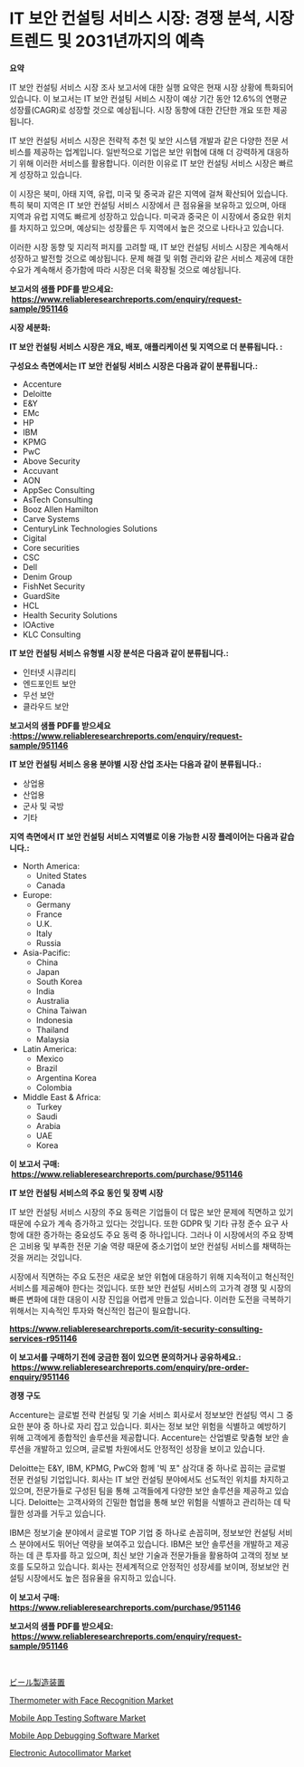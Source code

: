 <p><h1>IT 보안 컨설팅 서비스 시장: 경쟁 분석, 시장 트렌드 및 2031년까지의 예측</h1></p><p><strong>요약</strong></p>
<p><p>IT 보안 컨설팅 서비스 시장 조사 보고서에 대한 실행 요약은 현재 시장 상황에 특화되어 있습니다. 이 보고서는 IT 보안 컨설팅 서비스 시장이 예상 기간 동안 12.6%의 연평균 성장률(CAGR)로 성장할 것으로 예상됩니다. 시장 동향에 대한 간단한 개요 또한 제공됩니다.</p><p>IT 보안 컨설팅 서비스 시장은 전략적 추천 및 보안 시스템 개발과 같은 다양한 전문 서비스를 제공하는 업계입니다. 일반적으로 기업은 보안 위협에 대해 더 강력하게 대응하기 위해 이러한 서비스를 활용합니다. 이러한 이유로 IT 보안 컨설팅 서비스 시장은 빠르게 성장하고 있습니다.</p><p>이 시장은 북미, 아태 지역, 유럽, 미국 및 중국과 같은 지역에 걸쳐 확산되어 있습니다. 특히 북미 지역은 IT 보안 컨설팅 서비스 시장에서 큰 점유율을 보유하고 있으며, 아태 지역과 유럽 지역도 빠르게 성장하고 있습니다. 미국과 중국은 이 시장에서 중요한 위치를 차지하고 있으며, 예상되는 성장률은 두 지역에서 높은 것으로 나타나고 있습니다.</p><p>이러한 시장 동향 및 지리적 퍼지를 고려할 때, IT 보안 컨설팅 서비스 시장은 계속해서 성장하고 발전할 것으로 예상됩니다. 문제 해결 및 위험 관리와 같은 서비스 제공에 대한 수요가 계속해서 증가함에 따라 시장은 더욱 확장될 것으로 예상됩니다.</p></p>
<p><strong>보고서의 샘플 PDF를 받으세요: &nbsp;<a href="https://www.reliableresearchreports.com/enquiry/request-sample/951146">https://www.reliableresearchreports.com/enquiry/request-sample/951146</a></strong></p>
<p><strong>시장 세분화:</strong></p>
<p><strong> IT 보안 컨설팅 서비스 시장은 개요, 배포, 애플리케이션 및 지역으로 더 분류됩니다. :</strong></p>
<p><strong>구성요소 측면에서는 IT 보안 컨설팅 서비스 시장은 다음과 같이 분류됩니다.:</strong></p>
<p><ul><li>Accenture</li><li>Deloitte</li><li>E&Y</li><li>EMc</li><li>HP</li><li>IBM</li><li>KPMG</li><li>PwC</li><li>Above Security</li><li>Accuvant</li><li>AON</li><li>AppSec Consulting</li><li>AsTech Consulting</li><li>Booz Allen Hamilton</li><li>Carve Systems</li><li>CenturyLink Technologies Solutions</li><li>Cigital</li><li>Core securities</li><li>CSC</li><li>Dell</li><li>Denim Group</li><li>FishNet Security</li><li>GuardSite</li><li>HCL</li><li>Health Security Solutions</li><li>IOActive</li><li>KLC Consulting</li></ul></p>
<p><strong> IT 보안 컨설팅 서비스 유형별 시장 분석은 다음과 같이 분류됩니다.:</strong></p>
<p><ul><li>인터넷 시큐리티</li><li>엔드포인트 보안</li><li>무선 보안</li><li>클라우드 보안</li></ul></p>
<p><strong>보고서의 샘플 PDF를 받으세요 :<a href="https://www.reliableresearchreports.com/enquiry/request-sample/951146">https://www.reliableresearchreports.com/enquiry/request-sample/951146</a></strong></p>
<p><strong> IT 보안 컨설팅 서비스 응용 분야별 시장 산업 조사는 다음과 같이 분류됩니다.:</strong></p>
<p><ul><li>상업용</li><li>산업용</li><li>군사 및 국방</li><li>기타</li></ul></p>
<p><strong>지역 측면에서 IT 보안 컨설팅 서비스 지역별로 이용 가능한 시장 플레이어는 다음과 같습니다.:</strong></p>
<p><ul>
    <li>
        North America:
        <ul>
            <li>United States</li>
            <li>Canada</li>
        </ul>
    </li>
    <li>
        Europe:
        <ul>
            <li>Germany</li>
            <li>France</li>
            <li>U.K.</li>
            <li>Italy</li>
            <li>Russia</li>
        </ul>
    </li>
    <li>
        Asia-Pacific:
        <ul>
            <li>China</li>
            <li>Japan</li>
            <li>South Korea</li>
            <li>India</li>
            <li>Australia</li>
            <li>China Taiwan</li>
            <li>Indonesia</li>
            <li>Thailand</li>
            <li>Malaysia</li>
        </ul>
    </li>
    <li>
        Latin America:
        <ul>
            <li>Mexico</li>
            <li>Brazil</li>
            <li>Argentina Korea</li>
            <li>Colombia</li>
        </ul>
    </li>
    <li>
        Middle East & Africa:
        <ul>
            <li>Turkey</li>
            <li>Saudi</li>
            <li>Arabia</li>
            <li>UAE</li>
            <li>Korea</li>
        </ul>
    </li>
    </ul></p>
<p><strong>이 보고서 구매: &nbsp;<a href="https://www.reliableresearchreports.com/purchase/951146">https://www.reliableresearchreports.com/purchase/951146</a></strong></p>
<p><strong>IT 보안 컨설팅 서비스의 주요 동인 및 장벽 시장</strong></p>
<p><p>IT 보안 컨설팅 서비스 시장의 주요 동력은 기업들이 더 많은 보안 문제에 직면하고 있기 때문에 수요가 계속 증가하고 있다는 것입니다. 또한 GDPR 및 기타 규정 준수 요구 사항에 대한 증가하는 중요성도 주요 동력 중 하나입니다. 그러나 이 시장에서의 주요 장벽은 고비용 및 부족한 전문 기술 역량 때문에 중소기업이 보안 컨설팅 서비스를 채택하는 것을 꺼리는 것입니다.</p><p>시장에서 직면하는 주요 도전은 새로운 보안 위협에 대응하기 위해 지속적이고 혁신적인 서비스를 제공해야 한다는 것입니다. 또한 보안 컨설팅 서비스의 고가격 경쟁 및 시장의 빠른 변화에 대한 대응이 시장 진입을 어렵게 만들고 있습니다. 이러한 도전을 극복하기 위해서는 지속적인 투자와 혁신적인 접근이 필요합니다.</p></p>
<p><strong><a href="https://www.reliableresearchreports.com/it-security-consulting-services-r951146">https://www.reliableresearchreports.com/it-security-consulting-services-r951146</a></strong></p>
<p><strong>이 보고서를 구매하기 전에 궁금한 점이 있으면 문의하거나 공유하세요.: &nbsp;<a href="https://www.reliableresearchreports.com/enquiry/pre-order-enquiry/951146">https://www.reliableresearchreports.com/enquiry/pre-order-enquiry/951146</a></strong></p>
<p><strong>경쟁 구도</strong></p>
<p><p>Accenture는 글로벌 전략 컨설팅 및 기술 서비스 회사로서 정보보안 컨설팅 역시 그 중요한 분야 중 하나로 자리 잡고 있습니다. 회사는 정보 보안 위험을 식별하고 예방하기 위해 고객에게 종합적인 솔루션을 제공합니다. Accenture는 산업별로 맞춤형 보안 솔루션을 개발하고 있으며, 글로벌 차원에서도 안정적인 성장을 보이고 있습니다.</p><p>Deloitte는 E&Y, IBM, KPMG, PwC와 함께 '빅 포" 삼각대 중 하나로 꼽히는 글로벌 전문 컨설팅 기업입니다. 회사는 IT 보안 컨설팅 분야에서도 선도적인 위치를 차지하고 있으며, 전문가들로 구성된 팀을 통해 고객들에게 다양한 보안 솔루션을 제공하고 있습니다. Deloitte는 고객사와의 긴밀한 협업을 통해 보안 위험을 식별하고 관리하는 데 탁월한 성과를 거두고 있습니다.</p><p>IBM은 정보기술 분야에서 글로벌 TOP 기업 중 하나로 손꼽히며, 정보보안 컨설팅 서비스 분야에서도 뛰어난 역량을 보여주고 있습니다. IBM은 보안 솔루션을 개발하고 제공하는 데 큰 투자를 하고 있으며, 최신 보안 기술과 전문가들을 활용하여 고객의 정보 보호를 도모하고 있습니다. 회사는 전세계적으로 안정적인 성장세를 보이며, 정보보안 컨설팅 시장에서도 높은 점유율을 유지하고 있습니다.</p></p>
<p><strong>이 보고서 구매: &nbsp; <a href="https://www.reliableresearchreports.com/purchase/951146">https://www.reliableresearchreports.com/purchase/951146</a></strong></p>
<p><strong>보고서의 샘플 PDF를 받으세요: &nbsp;<a href="https://www.reliableresearchreports.com/enquiry/request-sample/951146">https://www.reliableresearchreports.com/enquiry/request-sample/951146</a></strong><strong></strong></p>
<p>&nbsp;</p>
<p><p><a href="https://github.com/schmahlson/Market-Research-Report-List-1/blob/main/468350154298.md">ビール製造装置</a></p><p><a href="https://www.linkedin.com/pulse/thermometer-face-recognitionnbspmarket-focuses-market-dkwqe">Thermometer with Face Recognition Market</a></p><p><a href="https://github.com/markusgodoy/Market-Research-Report-List-3/blob/main/mobile-app-testing-software-market.md">Mobile App Testing Software Market</a></p><p><a href="https://github.com/luckyshygirl/Market-Research-Report-List-4/blob/main/mobile-app-debugging-software-market.md">Mobile App Debugging Software Market</a></p><p><a href="https://www.linkedin.com/pulse/electronic-autocollimator-market-furnishes-information-share-o4vbe">Electronic Autocollimator Market</a></p></p>